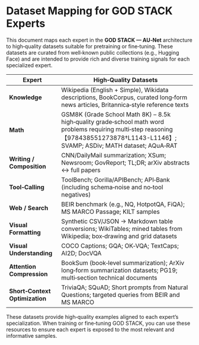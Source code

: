 
# Dataset Mapping for GOD STACK Experts

This document maps each expert in the **GOD STACK — AU‑Net** architecture to high‑quality datasets suitable for pretraining or fine‑tuning. These datasets are curated from well‑known public collections (e.g., Hugging Face) and are intended to provide rich and diverse training signals for each specialized expert.

| Expert | High‑Quality Datasets |
| --- | --- |
| **Knowledge** | Wikipedia (English + Simple), Wikidata descriptions, BookCorpus, curated long‑form news articles, Britannica‑style reference texts |
| **Math** | GSM8K (Grade School Math 8K) – 8.5k high‑quality grade‑school math word problems requiring multi‑step reasoning【978438551273878†L1143-L1146】; SVAMP; ASDiv; MATH dataset; AQuA‑RAT |
| **Writing / Composition** | CNN/DailyMail summarization; XSum; Newsroom; GovReport; TL;DR; arXiv abstracts ↔ full papers |
| **Tool‑Calling** | ToolBench; Gorilla/APIBench; API‑Bank (including schema‑noise and no‑tool negatives) |
| **Web / Search** | BEIR benchmark (e.g., NQ, HotpotQA, FiQA); MS MARCO Passage; KILT samples |
| **Visual Formatting** | Synthetic CSV/JSON → Markdown table conversions; WikiTables; mined tables from Wikipedia; box‑drawing and grid datasets |
| **Visual Understanding** | COCO Captions; GQA; OK‑VQA; TextCaps; AI2D; DocVQA |
| **Attention Compression** | BookSum (book‑level summarization); ArXiv long‑form summarization datasets; PG19; multi‑section technical documents |
| **Short‑Context Optimization** | TriviaQA; SQuAD; Short prompts from Natural Questions; targeted queries from BEIR and MS MARCO |

These datasets provide high‑quality examples aligned to each expert’s specialization. When training or fine‑tuning GOD STACK, you can use these resources to ensure each expert is exposed to the most relevant and informative samples.
